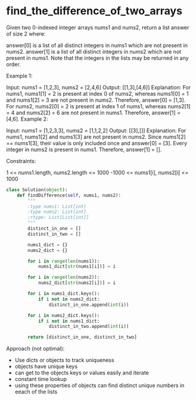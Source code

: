 # find_the_difference_of_two_arrays

Given two 0-indexed integer arrays nums1 and nums2, return a list answer of size 2 where:

answer[0] is a list of all distinct integers in nums1 which are not present in nums2.
answer[1] is a list of all distinct integers in nums2 which are not present in nums1.
Note that the integers in the lists may be returned in any order.

Example 1:

Input: nums1 = [1,2,3], nums2 = [2,4,6]
Output: [[1,3],[4,6]]
Explanation:
For nums1, nums1[1] = 2 is present at index 0 of nums2, whereas nums1[0] = 1 and nums1[2] = 3 are not present in nums2. Therefore, answer[0] = [1,3].
For nums2, nums2[0] = 2 is present at index 1 of nums1, whereas nums2[1] = 4 and nums2[2] = 6 are not present in nums1. Therefore, answer[1] = [4,6].
Example 2:

Input: nums1 = [1,2,3,3], nums2 = [1,1,2,2]
Output: [[3],[]]
Explanation:
For nums1, nums1[2] and nums1[3] are not present in nums2. Since nums1[2] == nums1[3], their value is only included once and answer[0] = [3].
Every integer in nums2 is present in nums1. Therefore, answer[1] = [].

Constraints:

1 <= nums1.length, nums2.length <= 1000
-1000 <= nums1[i], nums2[i] <= 1000

```Python
class Solution(object):
    def findDifference(self, nums1, nums2):
        """
        :type nums1: List[int]
        :type nums2: List[int]
        :rtype: List[List[int]]
        """
        distinct_in_one = []
        distinct_in_two = []

        nums1_dict = {}
        nums2_dict = {}

        for i in range(len(nums1)):
            nums1_dict[str(nums1[i])] = i

        for i in range(len(nums2)):
            nums2_dict[str(nums2[i])] = i

        for i in nums1_dict.keys():
            if i not in nums2_dict:
                distinct_in_one.append(int(i))

        for i in nums2_dict.keys():
            if i not in nums1_dict:
                distinct_in_two.append(int(i))

        return [distinct_in_one, distinct_in_two]
```

Approach (not optimal):

- Use dicts or objects to track uniqueness
- objects have unique keys
- can get to the objects keys or values easily and iterate
- constant time lookup
- using these properties of objects can find distinct unique numbers in eeach of the lists
